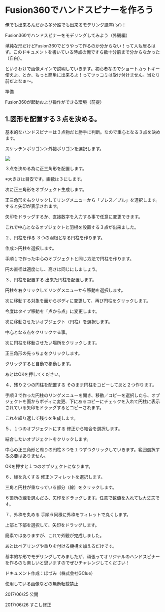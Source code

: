 # Fusion360でハンドスピナーを作ろう

俺でも出来るんだから多分誰でも出来るモデリング講座(’ω’)！

Fusion360でハンドスピナーをモデリングしてみよう（外観編）

単純な形だけどFusion360でどうやって作るのか分からない！って人も居るはず。このドキュメントを書いている時点の俺ですら数十分前まで分からなかった（自白）。

というわけで画像メインで説明していきます。初心者なのでショートカットキー使えよ、とか、もっと簡単に出来るよ！ってツッコミは受け付けません。当たり前だよなぁ〜。



準備

Fusion360が起動および操作ができる環境（前提）

## 1.図形を配置する３点を決める。

基本的なハンドスピナーは３点物だと勝手に判断。なので重心となる３点を決めます。

スケッチ＞ポリゴン＞外接ポリゴンを選択します。

![](.images/hs_01.jpg)


３点を決める為に正三角形を配置します。

※大きさは目安です。画数は３にします。


次に正三角形をオブジェクト生成します。

正三角形を右クリックしてリングメニューから「プレス／プル」を選択します。すると矢印が表示されます。

矢印をドラッグするか、直接数字を入力する事で任意に変更できます。

これで中心となるオブジェクトと羽根を設置する３点が出来ました。 


２、円柱を作る
３つの羽根となる円柱を作ります。

作成＞円柱を選択します。


手順１で作った中心のオブジェクトと同じ方法で円柱を作ります。

円の直径は適度にし、高さは同じにしましょう。



３、円柱を配置する
出来た円柱を配置します。

円柱を右クリックしてリングメニューから移動を選択します。

次に移動する対象を面からボディに変更して、再び円柱をクリックします。



今度はタイプ移動を「点から点」に変更します。


次に移動させたいオブジェクト（円柱）を選択します。

中心となる点をクリックする事。


次に円柱を移動させたい場所をクリックします。

正三角形の先っちょをクリックします。


クリックすると自動で移動します。

あとはOKを押してください。


４、残り２つの円柱を配置する
そのまま円柱をコピーしてあと２つ作ります。

手順３で作った円柱のリングメニューを開き、移動／コピーを選択したら、オブジェクトを面からボディに変更、下にあるコピーにチェックを入れて円柱に表示されている矢印をドラッグするとコピーされます。

これを繰り返して残りを生成します。



５、１つのオブジェクトにする
修正から結合を選択します。

結合したいオブジェクトをクリックします。

中心の正三角形と周りの円柱３つを１つずつクリックしていきます。範囲選択する必要はありません。

OKを押すと１つのオブジェクトになります。



６、縁を丸くする
修正＞フィレットを選択します。

三角と円柱が重なっている部分（線）をクリックします。



６箇所の線を選んだら、矢印をドラッグします。任意で数値を入れても大丈夫です。


７、外枠を丸める
手順６同様に外枠をフィレットで丸くします。

 上部と下部を選択して、矢印をドラッグします。



簡素ではありますが、これで外観が完成しました。

あとはベアリングや重りを付ける機構を加えるだけです。

基本的な形でモデリングしてみましたが、頑張ってオリジナルのハンドスピナーを作るのも楽しいと思いますのでぜひチャレンジしてください！

ドキュメント作成：ほづみ（株式会社GClue）

使用している画像などの無断転載禁止

2017/06/25 公開

2017/06/26 すこし修正

